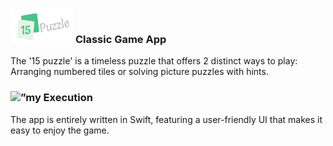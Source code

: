 <p align=”center”>
<h3><img width="100" height="55" src="https://github.com/bii-08/Sliding15PuzzleGame/blob/main/Sliding15PuzzleGame/Assets.xcassets/Puzzle%20icon_Dark%20mode.imageset/Puzzle%20icon_Dark%20mode.png" alt=”my banner”>  <strong>Classic Game App</h3></strong>
</p>
The '15 puzzle' is a timeless puzzle that offers 2 distinct ways to play: 
Arranging numbered tiles or solving picture puzzles with hints.

<p align=”center”>
<h3><img width="100" height="55" src="https://icons8.com/icon/wqGGiWofWlvJ/productivity" alt=”my banner”>  <strong>Execution</h3></strong>
</p>

The app is entirely written in Swift, featuring a user-friendly UI that makes it easy to enjoy the game.




